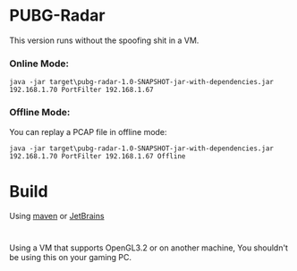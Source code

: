 # PUBG-Radar

This version runs without the spoofing shit in a VM.


### Online Mode:


`java -jar target\pubg-radar-1.0-SNAPSHOT-jar-with-dependencies.jar 192.168.1.70 PortFilter 192.168.1.67`



### Offline Mode:

You can replay a PCAP file in offline mode:

`java -jar target\pubg-radar-1.0-SNAPSHOT-jar-with-dependencies.jar 192.168.1.70 PortFilter 192.168.1.67 Offline`




# Build
Using [maven](https://maven.apache.org/) or [JetBrains](https://www.jetbrains.com/idea/)

#

Using a VM that supports OpenGL3.2 or on another machine, You shouldn't be using this on your gaming PC.

